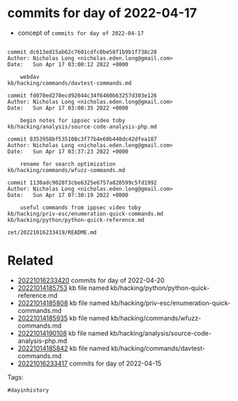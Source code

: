 # commits for day of 2022-04-17

- concept of `commits for day of 2022-04-17`

```

commit dc613ed15ab62c7601cdfc0be58f1b9b1f738c28
Author: Nicholas Long <nicholas.eden.long@gmail.com>
Date:   Sun Apr 17 03:00:12 2022 +0000

    webdav
kb/hacking/commands/davtest-commands.md

commit fd070ed270ecd92044c34f6460b63257d303e126
Author: Nicholas Long <nicholas.eden.long@gmail.com>
Date:   Sun Apr 17 03:00:35 2022 +0000

    begin notes for ippsec video toby
kb/hacking/analysis/source-code-analysis-php.md

commit 8353958bf535108c3f77b4e60b440dc42dfea187
Author: Nicholas Long <nicholas.eden.long@gmail.com>
Date:   Sun Apr 17 03:37:23 2022 +0000

    rename for search optimization
kb/hacking/commands/wfuzz-commands.md

commit 1130adc9028f3cbe6325e6757a820599c5fd1992
Author: Nicholas Long <nicholas.eden.long@gmail.com>
Date:   Sun Apr 17 07:30:19 2022 +0000

    useful commands from ippsec video toby
kb/hacking/priv-esc/enumeration-quick-commands.md
kb/hacking/python/python-quick-reference.md
```

` zet/20221016233419/README.md `

# Related

- [20221016233420](/zet/20221016233420/README.md) commits for day of 2022-04-20
- [20221014185753](/zet/20221014185753/README.md) kb file named kb/hacking/python/python-quick-reference.md
- [20221014185808](/zet/20221014185808/README.md) kb file named kb/hacking/priv-esc/enumeration-quick-commands.md
- [20221014185935](/zet/20221014185935/README.md) kb file named kb/hacking/commands/wfuzz-commands.md
- [20221014190108](/zet/20221014190108/README.md) kb file named kb/hacking/analysis/source-code-analysis-php.md
- [20221014185842](/zet/20221014185842/README.md) kb file named kb/hacking/commands/davtest-commands.md
- [20221016233417](/zet/20221016233417/README.md) commits for day of 2022-04-15

Tags:

    #dayinhistory
